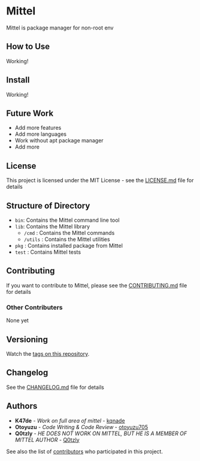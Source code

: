 # Mittel

Mittel is package manager for non-root env

## How to Use

Working!

## Install

Working!

## Future Work

* Add more features
* Add more languages
* Work without apt package manager
* Add more

## License

This project is licensed under the MIT License - see the [LICENSE.md](LICENSE.md) file for details

## Structure of Directory

* `bin`: Contains the Mittel command line tool
* `lib`: Contains the Mittel library
  * `/cmd` : Contains the Mittel commands
  * `/utils` : Contains the Mittel utilities
* `pkg` : Contains installed package from Mittel
* `test` : Contains Mittel tests

## Contributing

If you want to contribute to Mittel, please see the [CONTRIBUTING.md](CONTRIBUTING.md) file for details

### Other Contributers

None yet

## Versioning

Watch the [tags on this repository](https://github.com/kqnade/Mittel/tags).

## Changelog

See the [CHANGELOG.md](CHANGELOG.md) file for details

## Authors

* **K47de** - *Work on full area of mittel* - [kqnade](https://github.com/kqnade)
* **Otoyuzu** - *Code Writing & Code Review* - [otoyuzu705](https://github.com/otoyuzu705)
* **Q0tzly** - *HE DOES NOT WORK ON MITTEL, BUT HE IS A MEMBER OF MITTEL AUTHOR* - [Q0tzly](https://github.com/Q0tzly)

See also the list of [contributors](https://github.com/kqnade/mittel/contributors) who participated in this project.
